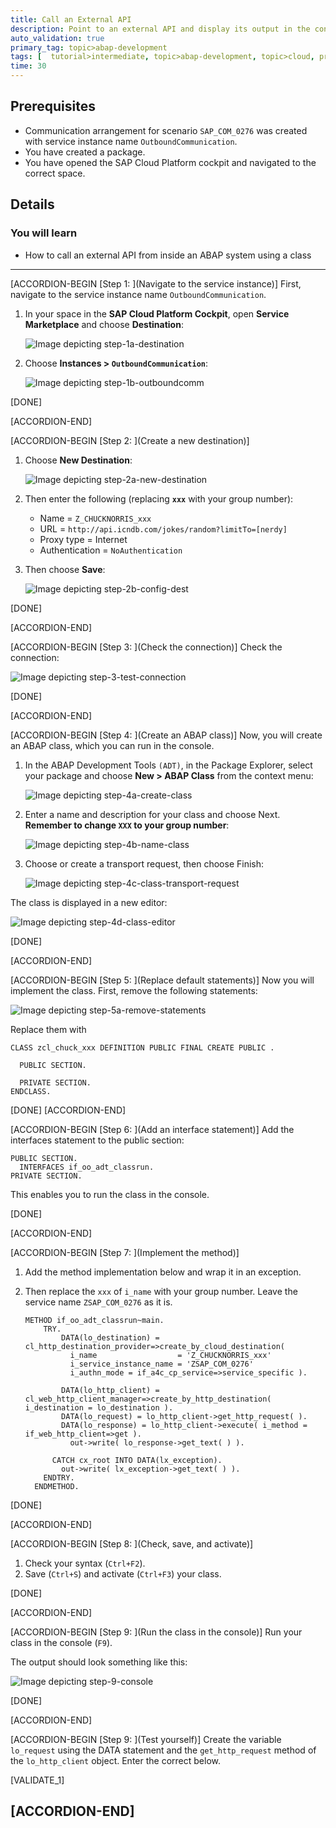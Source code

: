 ```yaml
---
title: Call an External API
description: Point to an external API and display its output in the console.
auto_validation: true
primary_tag: topic>abap-development
tags: [  tutorial>intermediate, topic>abap-development, topic>cloud, products>sap-cloud-platform ]
time: 30
---
```


## Prerequisites  
 -  Communication arrangement for scenario `SAP_COM_0276` was created with service instance name `OutboundCommunication`.
 -	You have created a package.
 -  You have opened the SAP Cloud Platform cockpit and navigated to the correct space.

## Details
### You will learn  
  - How to call an external API from inside an ABAP system using a class

---

[ACCORDION-BEGIN [Step 1: ](Navigate to the service instance)]
First, navigate to the service instance name `OutboundCommunication`.

1.	In your space in the **SAP Cloud Platform Cockpit**, open **Service Marketplace** and choose **Destination**:

    ![Image depicting step-1a-destination](step-1a-destination.png)

2.  Choose **Instances > `OutboundCommunication`**:

    ![Image depicting step-1b-outboundcomm](step-1b-outboundcomm.png)

[DONE]

[ACCORDION-END]

[ACCORDION-BEGIN [Step 2: ](Create a new destination)]

1. Choose **New Destination**:

    ![Image depicting step-2a-new-destination](step-2a-new-destination.png)

2. Then enter the following (replacing **`xxx`** with your group number):

    - Name  = `Z_CHUCKNORRIS_xxx`
    - URL = `http://api.icndb.com/jokes/random?limitTo=[nerdy]`
    - Proxy type = Internet
    - Authentication = `NoAuthentication`

3. Then choose **Save**:

    ![Image depicting step-2b-config-dest](step-2b-config-dest.png)  

[DONE]

[ACCORDION-END]

[ACCORDION-BEGIN [Step 3: ](Check the connection)]
Check the connection:

![Image depicting step-3-test-connection](step-3-test-connection.png)  

[DONE]

[ACCORDION-END]

[ACCORDION-BEGIN [Step 4: ](Create an ABAP class)]
Now, you will create an ABAP class, which you can run in the console.

1. In the ABAP Development Tools `(ADT)`, in the Package Explorer, select your package and choose **New > ABAP Class** from the context menu:

    ![Image depicting step-4a-create-class](step-4a-create-class.png)

2. Enter a name and description for your class and choose Next. **Remember to change `XXX` to your group number**:

    ![Image depicting step-4b-name-class](step-4b-name-class.png)

3. Choose or create a transport request, then choose Finish:   

    ![Image depicting step-4c-class-transport-request](step-4c-class-transport-request.png)

The class is displayed in a new editor:

![Image depicting step-4d-class-editor](step-4d-class-editor.png)

[DONE]

[ACCORDION-END]

[ACCORDION-BEGIN [Step 5: ](Replace default statements)]
Now you will implement the class. First, remove the following statements:

![Image depicting step-5a-remove-statements](step-5a-remove-statements.png)

Replace them with

```ABAP
CLASS zcl_chuck_xxx DEFINITION PUBLIC FINAL CREATE PUBLIC .

  PUBLIC SECTION.

  PRIVATE SECTION.
ENDCLASS.
```

[DONE]
[ACCORDION-END]

[ACCORDION-BEGIN [Step 6: ](Add an interface statement)]
Add the interfaces statement to the public section:

```ABAP
PUBLIC SECTION.
  INTERFACES if_oo_adt_classrun.
PRIVATE SECTION.
```
This enables you to run the class in the console.

[DONE]

[ACCORDION-END]

[ACCORDION-BEGIN [Step 7: ](Implement the method)]
1. Add the method implementation below and wrap it in an exception.
2. Then replace the `xxx` of `i_name` with your group number. Leave the service name `ZSAP_COM_0276` as it is.

    ```ABAP
    METHOD if_oo_adt_classrun~main.
        TRY.
            DATA(lo_destination) = cl_http_destination_provider=>create_by_cloud_destination(
              i_name                  = 'Z_CHUCKNORRIS_xxx'
              i_service_instance_name = 'ZSAP_COM_0276'
              i_authn_mode = if_a4c_cp_service=>service_specific ).

            DATA(lo_http_client) = cl_web_http_client_manager=>create_by_http_destination( i_destination = lo_destination ).
            DATA(lo_request) = lo_http_client->get_http_request( ).
            DATA(lo_response) = lo_http_client->execute( i_method = if_web_http_client=>get ).
              out->write( lo_response->get_text( ) ).

          CATCH cx_root INTO DATA(lx_exception).
            out->write( lx_exception->get_text( ) ).
        ENDTRY.
      ENDMETHOD.

    ```

[DONE]

[ACCORDION-END]

[ACCORDION-BEGIN [Step 8: ](Check, save, and activate)]
1. Check your syntax (`Ctrl+F2`).
2. Save (`Ctrl+S`) and activate (`Ctrl+F3`) your class.

[DONE]

[ACCORDION-END]

[ACCORDION-BEGIN [Step 9: ](Run the class in the console)]
Run your class in the console (`F9`).

The output should look something like this:

![Image depicting step-9-console](step-9-console.png)

[DONE]

[ACCORDION-END]

[ACCORDION-BEGIN [Step 9: ](Test yourself)]
Create the variable `lo_request` using the DATA statement and the `get_http_request` method of the `lo_http_client` object. Enter the correct below.

[VALIDATE_1]

[ACCORDION-END]
---
